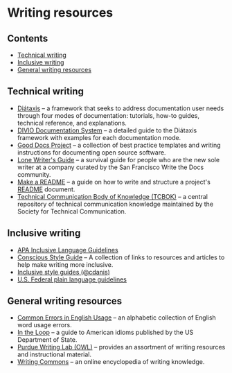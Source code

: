 # Writing resources<!-- omit in toc -->

## Contents<!-- omit in toc -->

- [Technical writing](#technical-writing)
- [Inclusive writing](#inclusive-writing)
- [General writing resources](#general-writing-resources)

## Technical writing

- [Di&aacute;taxis](https://diataxis.fr) &ndash; a framework that seeks to address documentation user needs through four modes of documentation: tutorials, how-to guides, technical reference, and explanations.
- [DIVIO Documentation System](https://documentation.divio.com) &ndash; a detailed guide to the Di&aacute;taxis framework with examples for each documentation mode.
- [Good Docs Project](https://thegooddocsproject.dev/) &ndash; a collection of best practice templates and writing instructions for documenting open source software.
- [Lone Writer's Guide](https://github.com/San-Francisco-Write-The-Docs/lone-writers-guide#readme) &ndash; a survival guide for people who are the new sole writer at a company curated by the San Francisco Write the Docs community.
- [Make a README](https://www.makeareadme.com) &ndash; a guide on how to write and structure a project's [README](https://en.wikipedia.org/wiki/README) document.
- [Technical Communication Body of Knowledge (TCBOK)](https://www.tcbok.org/) &ndash; a central repository of technical communication knowledge maintained by the Society for Technical Communication.

## Inclusive writing

- [APA Inclusive Language Guidelines](https://www.apa.org/about/apa/equity-diversity-inclusion/language-guidelines)
- [Conscious Style Guide](https://consciousstyleguide.com) &ndash; A collection of links to resources and articles to help make writing more inclusive.
- [Inclusive style guides (@cdanis)](https://github.com/cdanis/inclusive-style-guides)
- [U.S. Federal plain language guidelines](https://www.plainlanguage.gov/guidelines/)

## General writing resources

- [Common Errors in English Usage](https://brians.wsu.edu/common-errors/) &ndash; an alphabetic collection of English word usage errors.
- [In the Loop](https://americanenglish.state.gov/resources/loop) &ndash; a guide to American idioms published by the US Department of State.
- [Purdue Writing Lab (OWL)](https://owl.purdue.edu/owl/purdue_owl.html) &ndash; provides an assortment of writing resources and instructional material.
- [Writing Commons](https://writingcommons.org) &ndash; an online encyclopedia of writing knowledge.
